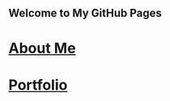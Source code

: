 ## Welcome to My GitHub Pages

# [About Me](https://rye4ray.github.io/about)

# [Portfolio](https://rye4ray.github.io/portfolio)
